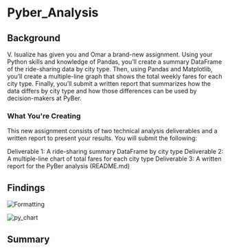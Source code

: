 # Pyber_Analysis
## Background
V. Isualize has given you and Omar a brand-new assignment. Using your Python skills and knowledge of Pandas, you’ll create a summary DataFrame of the ride-sharing data by city type. Then, using Pandas and Matplotlib, you’ll create a multiple-line graph that shows the total weekly fares for each city type. Finally, you’ll submit a written report that summarizes how the data differs by city type and how those differences can be used by decision-makers at PyBer.

### What You're Creating
This new assignment consists of two technical analysis deliverables and a written report to present your results. You will submit the following:

Deliverable 1: A ride-sharing summary DataFrame by city type
Deliverable 2: A multiple-line chart of total fares for each city type
Deliverable 3: A written report for the PyBer analysis (README.md)

## Findings

![Formatting](https://user-images.githubusercontent.com/115853964/226489413-8428f6c4-4a7c-43a6-a69c-1443155a54d8.png)



![py_chart](https://user-images.githubusercontent.com/115853964/226489118-33381c9d-7e7b-4d48-a403-6a9355c16111.png)

## Summary 


